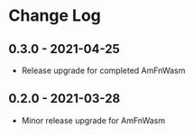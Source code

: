 # Change Log

## 0.3.0 - 2021-04-25

* Release upgrade for completed AmFnWasm

[0.3.0]: https://github.com/ShiftLeftSoftware/amfn-batch/releases/v0.3.0

## 0.2.0 - 2021-03-28

* Minor release upgrade for AmFnWasm

[0.2.0]: https://github.com/ShiftLeftSoftware/amfn-batch/releases/v0.2.0